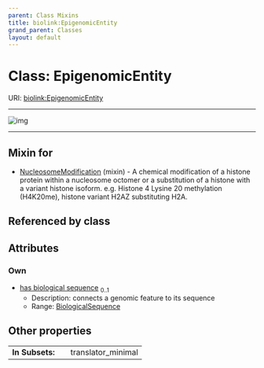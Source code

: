 ```yaml
---
parent: Class Mixins
title: biolink:EpigenomicEntity
grand_parent: Classes
layout: default
---
```


# Class: EpigenomicEntity




URI: [biolink:EpigenomicEntity](https://w3id.org/biolink/vocab/EpigenomicEntity)


---

![img](https://yuml.me/diagram/nofunky;dir:TB/class/[NucleosomeModification]uses%20-.-%3E[EpigenomicEntity%7Chas_biological_sequence:biological_sequence%20%3F],[NucleosomeModification])

---


## Mixin for

 * [NucleosomeModification](NucleosomeModification.md) (mixin)  - A chemical modification of a histone protein within a nucleosome octomer or a substitution of a histone with a variant histone isoform. e.g. Histone 4 Lysine 20 methylation (H4K20me), histone variant H2AZ substituting H2A.

## Referenced by class


## Attributes


### Own

 * [has biological sequence](has_biological_sequence.md)  <sub>0..1</sub>
     * Description: connects a genomic feature to its sequence
     * Range: [BiologicalSequence](types/BiologicalSequence.md)

## Other properties

|  |  |  |
| --- | --- | --- |
| **In Subsets:** | | translator_minimal |

